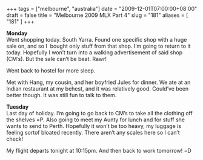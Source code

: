 +++
tags = ["melbourne", "australia"]
date = "2009-12-01T07:00:00+08:00"
draft = false
title = "Melbourne 2009 MLX Part 4"
slug = "181"
aliases = [
	"181"
]
+++

**Monday**  
Went shopping today. South Yarra. Found one specific shop with a huge sale on, and so I  bought only stuff from that shop. I’m going to return to it today. Hopefully I won’t turn into a walking advertisement of said shop (CM’s). But the sale can’t be beat. Rawr!

Went back to hostel for more sleep.

Met with Hang, my cousin, and her boyfried Jules for dinner. We ate at an Indian restaurant at my behest, and it was relatively good. Could’ve been better though. It was still fun to talk to them.

**Tuesday**  
Last day of holiday. I’m going to go back to CM’s to take all the clothing off the shelves =P. Also going to meet my Aunty for lunch and for stuff she wants to send to Perth. Hopefully it won’t be too heavy, my luggage is feeling sortof bloated recently. There aren’t any scales here so I can’t check!

My flight departs tonight at 10:15pm. And then back to work tomorrow! =D


